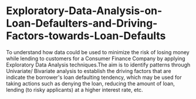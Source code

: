 # Exploratory-Data-Analysis-on-Loan-Defaulters-and-Driving-Factors-towards-Loan-Defaults
To understand how data could be used to minimize the risk of losing money while lending to customers for a Consumer Finance Company by applying Exploratory Data Analysis techniques.The aim is to identify patterns through Univariate/ Bivariate analysis to establish the driving factors that are indicate the borrower's loan defaulting tendency, which may be used for taking actions such as denying the loan, reducing the amount of loan, lending (to risky applicants) at a higher interest rate, etc.
